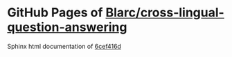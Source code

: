 GitHub Pages of [Blarc/cross-lingual-question-answering](https://github.com/Blarc/cross-lingual-question-answering.git)
===
Sphinx html documentation of [6cef416d](https://github.com/Blarc/cross-lingual-question-answering/tree/6cef416d49c9eea50a694ff11e8acec7758c846e)

